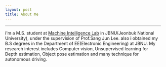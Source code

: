```yaml
---
layout: post
title: About Me
---
```

* * *
i'm a M.S. student at [Machine Intelligence Lab](https://sites.google.com/view/miljbnu) in JBNU(Jeonbuk National University), under the supervision of Prof.Sang Jun Lee. also i obtained my B.S degrees in the Department of EE(Electronic Engineering) at JBNU. My research interest includes Computer vision, Unsupervised learning for Depth estimation, Object pose estimation and many technique for autonomous driving.



